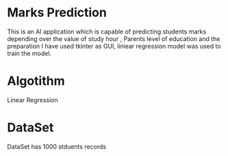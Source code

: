 # Marks Prediction 
This is an AI application which is capable of predicting students marks depending over the value of study hour , Parents level of education and the preparation 
I have used tkinter as GUI, liniear regression model was used to train the model.

# Algotithm
Linear Regression

# DataSet 
DataSet has 1000 stduents records 


